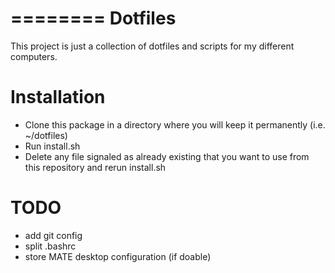 ========
Dotfiles
========

This project is just a collection of dotfiles and scripts for my different computers.

Installation
============
 - Clone this package in a directory where you will keep it permanently (i.e. ~/dotfiles)
 - Run install.sh
 - Delete any file signaled as already existing that you want to use from this repository and rerun install.sh

TODO
====
 - add git config
 - split .bashrc
 - store MATE desktop configuration (if doable)

